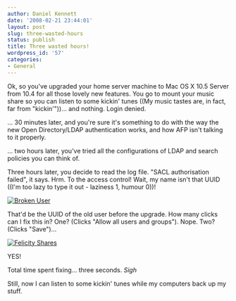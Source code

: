 ```yaml
---
author: Daniel Kennett
date: '2008-02-21 23:44:01'
layout: post
slug: three-wasted-hours
status: publish
title: Three wasted hours!
wordpress_id: '57'
categories:
- General
---
```


Ok, so you've upgraded your home server machine to Mac OS X 10.5 Server from 10.4 for all those lovely new features. You go to mount your music share so you can listen to some kickin' tunes ((My music tastes are, in fact, far from "kickin'"))... and nothing. Login denied. 

... 30 minutes later, and you're sure it's something to do with the way the new Open Directory/LDAP authentication works, and how AFP isn't talking to it properly. 

... two hours later, you've tried all the configurations of LDAP and search policies you can think of.

Three hours later, you decide to read the log file. "SACL authorisation failed", it says. Hrm. To the access control! Wait, my name isn't that UUID ((I'm too lazy to type it out - laziness 1, humour 0))! 

<a href='http://ikennd.ac/pictures/for_posts/2008/02/picture-1.png' title='Broken User'><img src='http://ikennd.ac/pictures/for_posts/2008/02/picture-1.png' alt='Broken User' /></a>

<!--more-->

That'd be the UUID of the old user before the upgrade. How many clicks can I fix this in? One? (Clicks "Allow all users and groups"). Nope. Two? (Clicks "Save")... 

<a href='http://ikennd.ac/pictures/for_posts/2008/02/picture-2.png' title='Felicity Shares'><img src='http://ikennd.ac/pictures/for_posts/2008/02/picture-2.png' alt='Felicity Shares' /></a>

YES!

Total time spent fixing... three seconds. *Sigh*

Still, now I can listen to some kickin' tunes while my computers back up my stuff. 